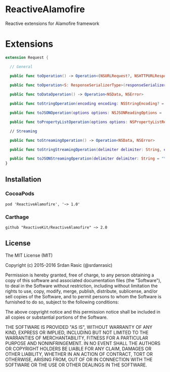 # ReactiveAlamofire
Reactive extensions for Alamofire framework

# Extensions

```swift
extension Request {

  // General

  public func toOperation() -> Operation<(NSURLRequest?, NSHTTPURLResponse?, NSData?), NSError>
  
  public func toOperation<S: ResponseSerializerType>(responseSerializer: S) -> Operation<S.SerializedObject, S.ErrorObject>

  public func toDataOperation() -> Operation<NSData, NSError>

  public func toStringOperation(encoding encoding: NSStringEncoding? = nil) -> Operation<String, NSError>

  public func toJSONOperation(options options: NSJSONReadingOptions = .AllowFragments) -> Operation<AnyObject, NSError>

  public func toPropertyListOperation(options options: NSPropertyListReadOptions = NSPropertyListReadOptions()) -> Operation<AnyObject, NSError>

  // Streaming

  public func toStreamingOperation() -> Operation<NSData, NSError>

  public func toStringStreamingOperation(delimiter delimiter: String, encoding: NSStringEncoding = NSUTF8StringEncoding) -> Operation<String, NSError>

  public func toJSONStreamingOperation(delimiter delimiter: String = "\n", encoding: NSStringEncoding = NSUTF8StringEncoding, options: NSJSONReadingOptions = .AllowFragments) -> Operation<AnyObject, NSError>
}
```

## Installation

### CocoaPods

```
pod 'ReactiveAlamofire', '~> 1.0'
```

### Carthage

```
github "ReactiveKit/ReactiveAlamofire" ~> 2.0
```

## License

The MIT License (MIT)

Copyright (c) 2015-2016 Srdan Rasic (@srdanrasic)

Permission is hereby granted, free of charge, to any person obtaining a copy
of this software and associated documentation files (the "Software"), to deal
in the Software without restriction, including without limitation the rights
to use, copy, modify, merge, publish, distribute, sublicense, and/or sell
copies of the Software, and to permit persons to whom the Software is
furnished to do so, subject to the following conditions:

The above copyright notice and this permission notice shall be included in
all copies or substantial portions of the Software.

THE SOFTWARE IS PROVIDED "AS IS", WITHOUT WARRANTY OF ANY KIND, EXPRESS OR
IMPLIED, INCLUDING BUT NOT LIMITED TO THE WARRANTIES OF MERCHANTABILITY,
FITNESS FOR A PARTICULAR PURPOSE AND NONINFRINGEMENT. IN NO EVENT SHALL THE
AUTHORS OR COPYRIGHT HOLDERS BE LIABLE FOR ANY CLAIM, DAMAGES OR OTHER
LIABILITY, WHETHER IN AN ACTION OF CONTRACT, TORT OR OTHERWISE, ARISING FROM,
OUT OF OR IN CONNECTION WITH THE SOFTWARE OR THE USE OR OTHER DEALINGS IN
THE SOFTWARE.
